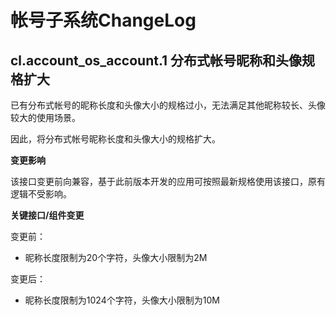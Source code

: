 # 帐号子系统ChangeLog

## cl.account_os_account.1 分布式帐号昵称和头像规格扩大

已有分布式帐号的昵称长度和头像大小的规格过小，无法满足其他昵称较长、头像较大的使用场景。

因此，将分布式帐号昵称长度和头像大小的规格扩大。

**变更影响**

该接口变更前向兼容，基于此前版本开发的应用可按照最新规格使用该接口，原有逻辑不受影响。

**关键接口/组件变更**

变更前：
  - 昵称长度限制为20个字符，头像大小限制为2M

变更后：
  - 昵称长度限制为1024个字符，头像大小限制为10M


